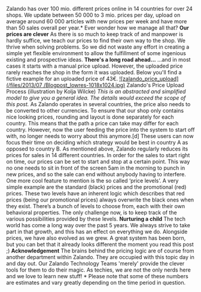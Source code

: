 <!--
.. title: Managing Zalando's Price Labels
.. slug: managing-zalandos-price-labels
.. date: 2013-08-02 11:49:15
.. tags: Draft,Article,Backend
.. author: ToDo
-->
Zalando has over 100 mio. different prices online in 14 countries for over 24
shops. We update between 50 000 to 3 mio. prices per day, upload on average
around 60 000 articles with new prices per week and have more than 50 sales
overall per year.* Ever wonder how we manage all that?  **Our prices are
clever** As there is so much to keep track of and manpower is hardly suffice,
we teach our prices to find their own way to the shop. We thrive when solving
problems. So we did not waste any effort in creating a simple yet flexible
environment to allow the fulfillment of some ingenious existing and
prospective ideas. **There's a long road ahead…** …and in most cases it starts
with a manual price upload. However, the uploaded price rarely reaches the
shop in the form it was uploaded. Below you'll find a fictive example for an
uploaded price of 43€. [![zalando_price_upload](/files/2013/07
/Blogpost_lowres-1018x1024.jpg)](/files/2013/07/Blogpost_lowres.jpg) Zalando's
Price Upload Process (illustration by Kolja Wilcke) _This is an abstracted and
simplified model to give you a general idea. The details would exceed the
scope of this post._ As Zalando operates in several countries, the price also
needs to be converted to other currencies. To ensure that our shop only
contains nice looking prices, rounding and layout is done separately for each
country. This means that the path a price can take may differ for each
country. However, now the user feeding the price into the system to start off
with, no longer needs to worry about this anymore.[d] These users can now
focus their time on deciding which strategy would be best in country A as
opposed to country B. As mentioned above, Zalando regularly reduces its prices
for sales in 14 different countries. In order for the sales to start right on
time, our prices can be set to start and stop at a certain point. This way no
one needs to sit in front of the screen 5am in the morning to punch in new
prices, and so the sale can end without anybody having to interfere. One more
cool feature to mention is the so called ‘price levels’. A very simple example
are the standard (black) prices and the promotional (red) prices. These two
levels have an inherent logic which describes that red prices (being our
promotional prices) always overwrite the black ones when they exist. There’s a
bunch of levels to choose from, each with their own behavioral properties. The
only challenge now, is to keep track of the various possibilities provided by
these levels. **Nurturing a child** The tech world has come a long way over
the past 5 years. We always strive to take part in that growth, and this has
an effect on everything we do. Alongside prices, we have also evolved as we
grew. A great system has been born, but you can bet that it already looks
different the moment you read this post ;) **Acknowledgement** The brains
behind the pricing logic are of course from another department within Zalando.
They are occupied with this topic day in and day out. Our Zalando Technology
Teams 'merely' provide the clever tools for them to do their magic. As
techies, we are not the only nerds here and we love to learn new stuff! *
Please note that some of these numbers are estimates and vary greatly
depending on the time period in question.

